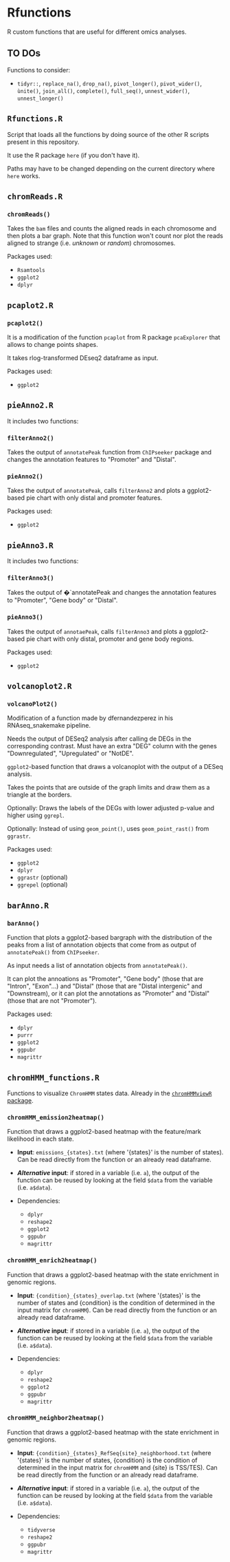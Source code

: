 # Rfunctions

R custom functions that are useful for different omics analyses.

## TO DOs

Functions to consider:

* `tidyr::`,  `replace_na()`, `drop_na()`, `pivot_longer()`, `pivot_wider()`, `ùnite()`, `join_all()`, `complete()`, `full_seq()`, `unnest_wider()`, `unnest_longer()`


## `Rfunctions.R`

Script that loads all the functions by doing source of the other R scripts present in this repository.

It use the R package `here` (if you don't have it).

Paths may have to be changed depending on the current directory where `here` works.

## `chromReads.R`

### `chromReads()`

Takes the `bam` files and counts the aligned reads in each chromosome and then plots a bar graph.
Note that this function won't count nor plot the reads aligned to strange (i.e. *unknown* or *random*) chromosomes.

Packages used:

* `Rsamtools`
* `ggplot2`
* `dplyr`

## `pcaplot2.R`

### `pcaplot2()`

It is a modification of the function `pcaplot` from R package `pcaExplorer` that allows to change points shapes.

It takes rlog-transformed DEseq2 dataframe as input. 

Packages used:

* `ggplot2`


## `pieAnno2.R`

It includes two functions:
	
### `filterAnno2()`

Takes the output of `annotatePeak` function from `ChIPseeker` package and changes the annotation features to "Promoter" and "Distal". 

### `pieAnno2()` 

Takes the output of `annotatePeak`, calls `filterAnno2` and plots a ggplot2-based pie chart with only distal and promoter features.

Packages used:

* `ggplot2`

## `pieAnno3.R`

It includes two functions:
	
### `filterAnno3()`

Takes the output of �`annotatePeak and changes the annotation features to "Promoter", "Gene body" or "Distal". 

### `pieAnno3()`

Takes the output of `annotaePeak`, calls `filterAnno3` and plots a ggplot2-based pie chart with only distal, promoter and gene body regions. 

Packages used:

* `ggplot2`

## `volcanoplot2.R`

### `volcanoPlot2()`

Modification of a function made by dfernandezperez in his RNAseq_snakemake pipeline.

Needs the output of DESeq2 analysis after calling de DEGs in the corresponding contrast. Must have an extra "DEG" column with the genes "Downregulated", "Upregulated" or "NotDE". 

`ggplot2`-based function that draws a volcanoplot with the output of a DESeq analysis. 

Takes the points that are outside of the graph limits and draw them as a triangle at the borders.

Optionally: Draws the labels of the DEGs with lower adjusted p-value and higher using `ggrepl`.

Optionally: Instead of using `geom_point()`, uses `geom_point_rast()` from `ggrastr`.

Packages used:

* `ggplot2`
* `dplyr`
* `ggrastr` (optional)
* `ggrepel` (optional)

## `barAnno.R`

### `barAnno()`

Function that plots a ggplot2-based bargraph with the distribution of the peaks from a list of annotation objects that come from as output of `annotatePeak()` from `ChIPseeker`.

As input needs a list of annotation objects from `annotatePeak()`.

It can plot the annoations as "Promoter", "Gene body" (those that are "Intron", "Exon"...) and "Distal" (those that are "Distal intergenic" and "Downstream), 
or it can plot the annotations as "Promoter" and "Distal" (those that are not "Promoter").

Packages used:

* `dplyr`
* `purrr`
* `ggplot2`
* `ggpubr`
* `magrittr`

## `chromHMM_functions.R`

Functions to visualize `ChromHMM` states data. Already in the [`chromHMMviewR` package](https://github.com/amitjavilaventura/chromHMMviewR).

### `chromHMM_emission2heatmap()`

Function that draws a ggplot2-based heatmap with the feature/mark likelihood in each state.

* **Input**: `emissions_{states}.txt` (where '{states}' is the number of states). Can be read directly from the function or an already read dataframe. 
* **_Alternative_ input**: if stored in a variable (i.e. `a`), the output of the function can be reused by looking at the field `$data` from the variable (i.e. `a$data`).
* Dependencies:

  + `dplyr`
  + `reshape2`
  + `ggplot2`
  + `ggpubr`
  + `magrittr`
 
### `chromHMM_enrich2heatmap()`

Function that draws a ggplot2-based heatmap with the state enrichment in genomic regions.

* **Input**: `{condition}_{states}_overlap.txt` (where '{states}' is the number of states and {condition} is the condition of determined in the input matrix for `chromHMM`). Can be read directly from the function or an already read dataframe. 
* **_Alternative_ input**: if stored in a variable (i.e. `a`), the output of the function can be reused by looking at the field `$data` from the variable (i.e. `a$data`).
* Dependencies:

  + `dplyr`
  + `reshape2`
  + `ggplot2`
  + `ggpubr`
  + `magrittr`

### `chromHMM_neighbor2heatmap()`

Function that draws a ggplot2-based heatmap with the state enrichment in genomic regions.

* **Input**: `{condition}_{states}_RefSeq{site}_neighborhood.txt` (where '{states}' is the number of states, {condition} is the condition of determined in the input matrix for `chromHMM` and {site} is TSS/TES). Can be read directly from the function or an already read dataframe. 
* **_Alternative_ input**: if stored in a variable (i.e. `a`), the output of the function can be reused by looking at the field `$data` from the variable (i.e. `a$data`).
* Dependencies:

  + `tidyverse`
  + `reshape2`
  + `ggpubr`
  + `magrittr`
